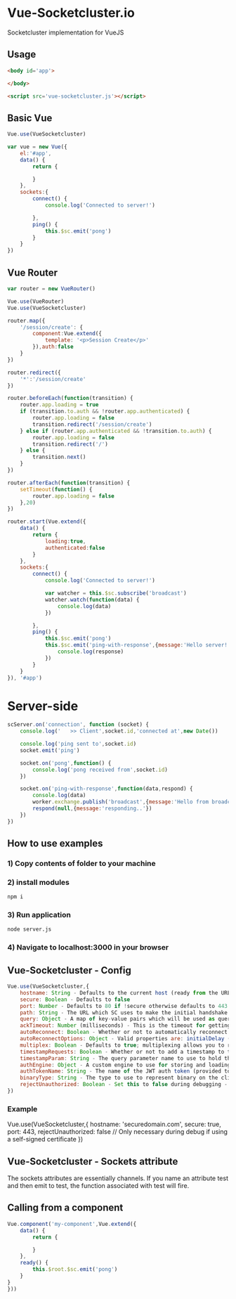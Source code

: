 # Vue-Socketcluster.io
Socketcluster implementation for VueJS

## Usage

``` html
<body id='app'>

</body>

<script src='vue-socketcluster.js'></script>
```

## Basic Vue
``` js
Vue.use(VueSocketcluster)

var vue = new Vue({
	el:'#app',
	data() {
		return {

		}
	},
	sockets:{
		connect() {
			console.log('Connected to server!')

		},
		ping() {
			this.$sc.emit('pong')
		}
	}
})
```

## Vue Router
``` js
var router = new VueRouter()

Vue.use(VueRouter)
Vue.use(VueSocketcluster)

router.map({
    '/session/create': { 
    	component:Vue.extend({
		    template: '<p>Session Create</p>'
		}),auth:false
   	}
})

router.redirect({
	'*':'/session/create'
})

router.beforeEach(function(transition) {
	router.app.loading = true
	if (transition.to.auth && !router.app.authenticated) {
		router.app.loading = false
		transition.redirect('/session/create')
	} else if (router.app.authenticated && !transition.to.auth) {
		router.app.loading = false
		transition.redirect('/')
	} else {
		transition.next()
	}
})

router.afterEach(function(transition) {
	setTimeout(function() {
		router.app.loading = false
	},20)
})

router.start(Vue.extend({
	data() {
		return {
			loading:true,
			authenticated:false
		}
	},
	sockets:{
		connect() {
			console.log('Connected to server!')

			var watcher = this.$sc.subscribe('broadcast')
			watcher.watch(function(data) {
				console.log(data)
			})

		},
		ping() {
			this.$sc.emit('pong')
			this.$sc.emit('ping-with-response',{message:'Hello server!'},function(err,response) {
				console.log(response)
			})
		}
	}
}), '#app')
```

# Server-side
``` js
scServer.on('connection', function (socket) {
    console.log('   >> Client',socket.id,'connected at',new Date())

    console.log('ping sent to',socket.id)
    socket.emit('ping')

    socket.on('pong',function() {
        console.log('pong received from',socket.id)
    })

    socket.on('ping-with-response',function(data,respond) {
        console.log(data)
        worker.exchange.publish('broadcast',{message:'Hello from broadcast!'})
        respond(null,{message:'responding..'})
    })
})
```

## How to use examples

### 1) Copy contents of folder to your machine
### 2) install modules
``` bash
npm i
```
### 3) Run application
``` bash
node server.js
```
### 4) Navigate to localhost:3000 in your browser


## Vue-Socketcluster - Config
``` js
Vue.use(VueSocketcluster,{
	hostname: String - Defaults to the current host (ready from the URL).
	secure: Boolean - Defaults to false
	port: Number - Defaults to 80 if !secure otherwise defaults to 443.
	path: String - The URL which SC uses to make the initial handshake for the WebSocket. Defaults to '/socketcluster/'.
	query: Object - A map of key-value pairs which will be used as query parameters for the initial HTTP handshake which will initiate the WebSocket connection.
	ackTimeout: Number (milliseconds) - This is the timeout for getting a response to a SCSocket emit event (when a callback is provided).
	autoReconnect: Boolean - Whether or not to automatically reconnect the socket when it loses the connection.
	autoReconnectOptions: Object - Valid properties are: initialDelay (milliseconds), randomness (milliseconds), multiplier (decimal; default is 1.5) and maxDelay (milliseconds).
	multiplex: Boolean - Defaults to true; multiplexing allows you to reuse a socket instead of creating a second socket to the same address.
	timestampRequests: Boolean - Whether or not to add a timestamp to the WebSocket handshake request.
	timestampParam: String - The query parameter name to use to hold the timestamp.
	authEngine: Object - A custom engine to use for storing and loading JWT auth tokens on the client side.
	authTokenName: String - The name of the JWT auth token (provided to the authEngine - By default this is the localStorage variable name); defaults to 'socketCluster.authToken'.
	binaryType: String - The type to use to represent binary on the client. Defaults to 'arraybuffer'.
	rejectUnauthorized: Boolean - Set this to false during debugging - Otherwise client connection will fail when using self-signed certificates.
})
```
### Example
Vue.use(VueSocketcluster,{
	hostname: 'securedomain.com',
	secure: true,
	port: 443,
	rejectUnauthorized: false // Only necessary during debug if using a self-signed certificate
})

## Vue-Socketcluster - Sockets attribute
The sockets attributes are essentially channels. If you name an attribute test and then emit to test, the function associated with test will fire.

## Calling from a component
``` js
Vue.component('my-component',Vue.extend({
	data() {
		return {

		}
	},
	ready() {
		this.$root.$sc.emit('pong')
	}
}
}))
```
